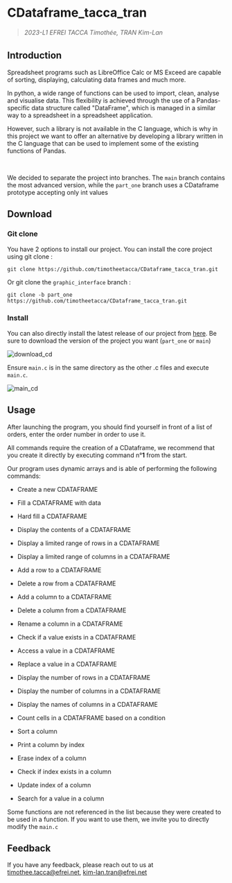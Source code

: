 # CDataframe_tacca_tran
> ###### 2023-L1 EFREI TACCA Timothée, TRAN Kim-Lan


## Introduction

Spreadsheet programs such as LibreOffice Calc or MS Exceed are capable of sorting, displaying, calculating  data frames and much more. 

In python, a wide range of functions can be used to import, clean, analyse and visualise data. This flexibility is achieved through the use of a Pandas-specific data structure called "DataFrame", which is managed in a similar way to a spreadsheet in a spreadsheet application.

However, such a library is not available in the C language, which is why in this project we want to offer an alternative by developing a library written in the C language that can be used to implement some of the existing functions of Pandas.

‎
 

We decided to separate the project into branches. The `main` branch contains the most advanced version, while the `part_one` branch uses a CDataframe prototype accepting only int values


## Download

### Git clone
You have 2 options to install our project. You can install the core project using git clone :

```
git clone https://github.com/timotheetacca/CDataframe_tacca_tran.git
```
Or git clone the `graphic_interface` branch :
```
git clone -b part_one https://github.com/timotheetacca/CDataframe_tacca_tran.git
```

### Install

You can also directly install the latest release of our project from [here](https://github.com/timotheetacca/CDataframe_tacca_tran). Be sure to download the version of the project you want (`part_one` or `main`)

![download_cd](https://github.com/timotheetacca/CDataframe_tacca_tran/assets/66522009/f9067b4c-72d6-43ac-88a9-c637147a1cb0)

Ensure `main.c` is in the same directory as the other .c files and execute `main.c`.

![main_cd](https://github.com/timotheetacca/CDataframe_tacca_tran/assets/66522009/2b56d881-54fc-423b-b402-c0229a3197f5)

## Usage

After launching the program, you should find yourself in front of a list of orders, enter the order number in order to use it. 

All commands require the creation of a CDataframe, we recommend that you create it directly by executing command n°**1** from the start.

Our program uses dynamic arrays and is able of performing the following commands:

* Create a new CDATAFRAME

* Fill a CDATAFRAME with data

* Hard fill a CDATAFRAME

* Display the contents of a CDATAFRAME

* Display a limited range of rows in a CDATAFRAME

* Display a limited range of columns in a CDATAFRAME

* Add a row to a CDATAFRAME

* Delete a row from a CDATAFRAME

* Add a column to a CDATAFRAME

* Delete a column from a CDATAFRAME

* Rename a column in a CDATAFRAME

* Check if a value exists in a CDATAFRAME

* Access a value in a CDATAFRAME

* Replace a value in a CDATAFRAME

* Display the number of rows in a CDATAFRAME

* Display the number of columns in a CDATAFRAME

* Display the names of columns in a CDATAFRAME

* Count cells in a CDATAFRAME based on a condition

* Sort a column

* Print a column by index

* Erase index of a column

* Check if index exists in a column

* Update index of a column

* Search for a value in a column


Some functions are not referenced in the list because they were created to be used in a function. If you want to use them, we invite you to directly modify the `main.c`

## Feedback

If you have any feedback, please reach out to us at timothee.tacca@efrei.net, kim-lan.tran@efrei.net
